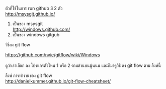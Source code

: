 ﻿ตัวที่ใช้ในการ run github มี  2 ตัว  <br>
http://msysgit.github.io/ <br>
1. เป็นของ msysgit <br>
http://windows.github.com/ <br>
2. เป็นของ windows gitgub <br>

วิธีลง git flow <br>

https://github.com/nvie/gitflow/wiki/Windows <br>  
ดูว่าเราเลือก ลง โปรแกรตัวใหน 1 หรือ 2 ตามด้านบนนู้นนน และก็มาดูวิธี ลง git flow ตาม ลิ้งห์นี้ <br>


ลิ้งห์ การทำงานของ git flow <br>
http://danielkummer.github.io/git-flow-cheatsheet/ 